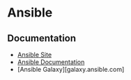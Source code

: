 # Ansible
## Documentation
- [Ansible Site](ansible.com)
- [Ansible Documentation](docs.ansible.com)
- [Ansible Galaxy][galaxy.ansible.com]